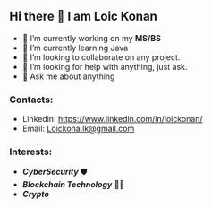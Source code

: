 ## Hi there 👋 I am Loic Konan


- 🔭 I’m currently working on my **MS/BS**
- 🌱 I’m currently learning Java
- 👯 I’m looking to collaborate on any project.
- 🤔 I’m looking for help with anything, just ask.
- 💬 Ask me about anything


### Contacts:
- Linkedln: https://www.linkedin.com/in/loickonan/
- Email: Loickona.lk@gmail.com


### Interests:
- ***CyberSecurity*** 🛡️
- ***Blockchain Technology*** 👨‍💻
- ***Crypto***

